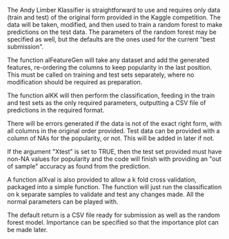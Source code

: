 The Andy Limber Klassifier is straightforward to use and requires only data (train and test) of the original form provided in the Kaggle competition. The data will be taken, modified, and then used to train a random forest to make predictions on the test data. The parameters of the random forest may be specified as well, but the defaults are the ones used for the current "best submission".

The function alFeatureGen will take any dataset and add the generated features, re-ordering the columns to keep popularity in the last position. This must be called on training and test sets separately, where no modification should be required as preparation. 

The function alKK will then perform the classification, feeding in the train and test sets as the only required parameters, outputting a CSV file of predictions in the required format.

There will be errors generated if the data is not of the exact right form, with all columns in the original order provided. Test data can be provided with a column of NAs for the popularity, or not. This will be added in later if not.

If the argument "Xtest" is set to TRUE, then the test set provided must have non-NA values for popularity and the code will finish with providing an "out of sample" accuracy as found from the prediction.

A function alXval is also provided to allow a k fold cross validation, packaged into a simple function. The function will just run the classification on k separate samples to validate and test any changes made. All the normal parameters can be played with.

The default return is a CSV file ready for submission as well as the random forest model. Importance can be specified so that the importance plot can be made later.
